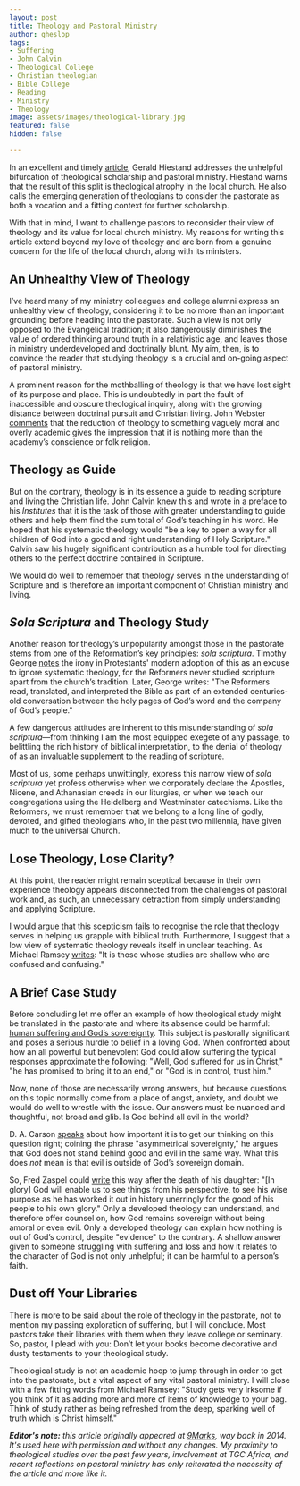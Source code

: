 ```yaml
---
layout: post
title: Theology and Pastoral Ministry
author: gheslop
tags:
- Suffering
- John Calvin
- Theological College
- Christian theologian
- Bible College
- Reading
- Ministry
- Theology
image: assets/images/theological-library.jpg
featured: false
hidden: false

---
```

In an excellent and timely [article](https://journals.sagepub.com/doi/abs/10.1177/0014524612465381?journalCode=exta "A Taxonomy of the Pastor-Theologian"), Gerald Hiestand addresses the unhelpful bifurcation of theological scholarship and pastoral ministry. Hiestand warns that the result of this split is theological atrophy in the local church. He also calls the emerging generation of theologians to consider the pastorate as both a vocation and a fitting context for further scholarship.

With that in mind, I want to challenge pastors to reconsider their view of theology and its value for local church ministry. My reasons for writing this article extend beyond my love of theology and are born from a genuine concern for the life of the local church, along with its ministers.

## An Unhealthy View of Theology

I’ve heard many of my ministry colleagues and college alumni express an unhealthy view of theology, considering it to be no more than an important grounding before heading into the pastorate. Such a view is not only opposed to the Evangelical tradition; it also dangerously diminishes the value of ordered thinking around truth in a relativistic age, and leaves those in ministry underdeveloped and doctrinally blunt. My aim, then, is to convince the reader that studying theology is a crucial and on-going aspect of pastoral ministry.

A prominent reason for the mothballing of theology is that we have lost sight of its purpose and place. This is undoubtedly in part the fault of inaccessible and obscure theological inquiry, along with the growing distance between doctrinal pursuit and Christian living. John Webster [comments](https://www.amazon.com/Confessing-God-Essays-Christian-Dogmatics/dp/0567083772 "Confessing God: Essays") that the reduction of theology to something vaguely moral and overly academic gives the impression that it is nothing more than the academy’s conscience or folk religion.

## Theology as Guide

But on the contrary, theology is in its essence a guide to reading scripture and living the Christian life. John Calvin knew this and wrote in a preface to his _Institutes_ that it is the task of those with greater understanding to guide others and help them find the sum total of God’s teaching in his word. He hoped that his systematic theology would "be a key to open a way for all children of God into a good and right understanding of Holy Scripture." Calvin saw his hugely significant contribution as a humble tool for directing others to the perfect doctrine contained in Scripture.

We would do well to remember that theology serves in the understanding of Scripture and is therefore an important component of Christian ministry and living.

## _Sola Scriptura_ and Theology Study

Another reason for theology’s unpopularity amongst those in the pastorate stems from one of the Reformation’s key principles: _sola scriptura_. Timothy George [notes](https://www.amazon.com/Reading-Scripture-Reformers-Timothy-George/dp/0830829490 "Reading with the Reformers") the irony in Protestants' modern adoption of this as an excuse to ignore systematic theology, for the Reformers never studied scripture apart from the church’s tradition. Later, George writes: "The Reformers read, translated, and interpreted the Bible as part of an extended centuries-old conversation between the holy pages of God’s word and the company of God’s people."

A few dangerous attitudes are inherent to this misunderstanding of _sola scriptura_—from thinking I am the most equipped exegete of any passage, to belittling the rich history of biblical interpretation, to the denial of theology of as an invaluable supplement to the reading of scripture.

Most of us, some perhaps unwittingly, express this narrow view of _sola scriptura_ yet profess otherwise when we corporately declare the Apostles, Nicene, and Athanasian creeds in our liturgies, or when we teach our congregations using the Heidelberg and Westminster catechisms. Like the Reformers, we must remember that we belong to a long line of godly, devoted, and gifted theologians who, in the past two millennia, have given much to the universal Church.

## Lose Theology, Lose Clarity?

At this point, the reader might remain sceptical because in their own experience theology appears disconnected from the challenges of pastoral work and, as such, an unnecessary detraction from simply understanding and applying Scripture.

I would argue that this scepticism fails to recognise the role that theology serves in helping us grapple with biblical truth. Furthermore, I suggest that a low view of systematic theology reveals itself in unclear teaching. As Michael Ramsey [writes](https://www.amazon.com/Christian-Priest-Today-Michael-Ramsey/dp/0281061165 "Christian Priest Today"): "It is those whose studies are shallow who are confused and confusing."

## A Brief Case Study

Before concluding let me offer an example of how theological study might be translated in the pastorate and where its absence could be harmful: [human suffering and God’s sovereignty](https://rekindle.co.za/content/doodle-trite-comfort-from-the-sovereignty-of-god/ "Trite Comfort"). This subject is pastorally significant and poses a serious hurdle to belief in a loving God. When confronted about how an all powerful but benevolent God could allow suffering the typical responses approximate the following: "Well, God suffered for us in Christ," "he has promised to bring it to an end," or "God is in control, trust him."

Now, none of those are necessarily wrong answers, but because questions on this topic normally come from a place of angst, anxiety, and doubt we would do well to wrestle with the issue. Our answers must be nuanced and thoughtful, not broad and glib. Is God behind all evil in the world?

D. A. Carson [speaks](https://www.thegospelcoalition.org/themelios/review/how-long-o-lord-reflections-on-suffering-and-evil/ "How Long, O Lord?") about how important it is to get our thinking on this question right; coining the phrase "asymmetrical sovereignty," he argues that God does not stand behind good and evil in the same way. What this does _not_ mean is that evil is outside of God’s sovereign domain.

So, Fred Zaspel could [write](http://www.credomag.com/2013/11/13/reflections-on-the-loss-of-our-daughter-fred-zaspel/ "Reflecting on Death") this way after the death of his daughter: "\[In glory\] God will enable us to see things from his perspective, to see his wise purpose as he has worked it out in history unerringly for the good of his people to his own glory." Only a developed theology can understand, and therefore offer counsel on, how God remains sovereign without being amoral or even evil. Only a developed theology can explain how nothing is out of God’s control, despite "evidence" to the contrary. A shallow answer given to someone struggling with suffering and loss and how it relates to the character of God is not only unhelpful; it can be harmful to a person’s faith.

## Dust off Your Libraries

There is more to be said about the role of theology in the pastorate, not to mention my passing exploration of suffering, but I will conclude. Most pastors take their libraries with them when they leave college or seminary. So, pastor, I plead with you: Don’t let your books become decorative and dusty testaments to your theological study.

Theological study is not an academic hoop to jump through in order to get into the pastorate, but a vital aspect of any vital pastoral ministry. I will close with a few fitting words from Michael Ramsey: "Study gets very irksome if you think of it as adding more and more of items of knowledge to your bag. Think of study rather as being refreshed from the deep, sparking well of truth which is Christ himself."

**_Editor's note:_** _this article originally appeared at_ [_9Marks_](https://www.9marks.org/article/theology-and-pastoral-ministry/ "Theology and Pastoral Ministry")_, way back in 2014. It's used here with permission and without any changes. My proximity to theological studies over the past few years, involvement at TGC Africa, and recent reflections on pastoral ministry has only reiterated the necessity of the article and more like it._